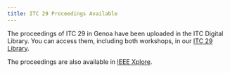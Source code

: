 ```yaml
---
title: ITC 29 Proceedings Available
---
```


The proceedings of ITC 29 in Genoa have been uploaded in the ITC Digital Library. You can access them, including both workshops, in our [ITC 29 Library](/itc-library/itc30.html).

The proceedings are also available in [IEEE Xplore](http://ieeexplore.ieee.org/xpl/tocresult.jsp?isnumber=8064322).